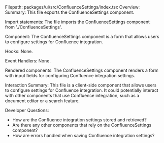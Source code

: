 Filepath: packages/ui/src/ConfluenceSettings/index.tsx
Overview: Summary:
This file exports the ConfluenceSettings component.

Import statements:
The file imports the ConfluenceSettings component from './ConfluenceSettings'.

Component:
The ConfluenceSettings component is a form that allows users to configure settings for Confluence integration.

Hooks:
None.

Event Handlers:
None.

Rendered components:
The ConfluenceSettings component renders a form with input fields for configuring Confluence integration settings.

Interaction Summary:
This file is a client-side component that allows users to configure settings for Confluence integration. It could potentially interact with other components that use Confluence integration, such as a document editor or a search feature.

Developer Questions:
- How are the Confluence integration settings stored and retrieved?
- Are there any other components that rely on the ConfluenceSettings component?
- How are errors handled when saving Confluence integration settings?

